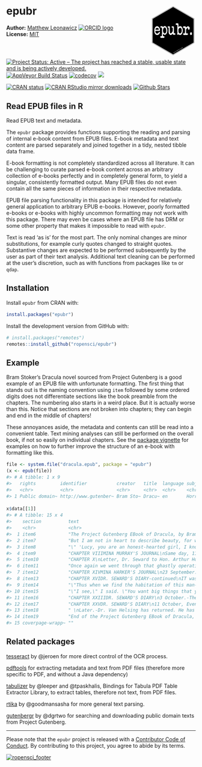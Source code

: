 
<!-- README.md is generated from README.Rmd. Please edit that file -->

# epubr <img src="man/figures/logo.png" style="margin-left:10px;margin-bottom:5px;" width="120" align="right">

**Author:** [Matthew Leonawicz](https://github.com/leonawicz)
<a href="https://orcid.org/0000-0001-9452-2771" target="orcid.widget">
<img alt="ORCID logo" src="https://info.orcid.org/wp-content/uploads/2019/11/orcid_16x16.png" width="16" height="16" /></a>
<br/> **License:** [MIT](https://opensource.org/licenses/MIT)<br/>

[![Project Status: Active – The project has reached a stable, usable
state and is being actively
developed.](http://www.repostatus.org/badges/latest/active.svg)](https://www.repostatus.org/)
[![AppVeyor Build
Status](https://ci.appveyor.com/api/projects/status/github/ropensci/epubr?branch=master&svg=true)](https://ci.appveyor.com/project/leonawicz/epubr)
[![codecov](https://codecov.io/gh/ropensci/epubr/branch/master/graph/badge.svg)](https://codecov.io/gh/ropensci/epubr)
[![](https://badges.ropensci.org/222_status.svg)](https://github.com/ropensci/software-review/issues/222)

[![CRAN
status](http://www.r-pkg.org/badges/version/epubr)](https://cran.r-project.org/package=epubr)
[![CRAN RStudio mirror
downloads](http://cranlogs.r-pkg.org/badges/epubr)](https://cran.r-project.org/package=epubr)
[![Github
Stars](https://img.shields.io/github/stars/ropensci/epubr.svg?style=social&label=Github)](https://github.com/ropensci/epubr)

## Read EPUB files in R

Read EPUB text and metadata.

The `epubr` package provides functions supporting the reading and
parsing of internal e-book content from EPUB files. E-book metadata and
text content are parsed separately and joined together in a tidy, nested
tibble data frame.

E-book formatting is not completely standardized across all literature.
It can be challenging to curate parsed e-book content across an
arbitrary collection of e-books perfectly and in completely general
form, to yield a singular, consistently formatted output. Many EPUB
files do not even contain all the same pieces of information in their
respective metadata.

EPUB file parsing functionality in this package is intended for
relatively general application to arbitrary EPUB e-books. However,
poorly formatted e-books or e-books with highly uncommon formatting may
not work with this package. There may even be cases where an EPUB file
has DRM or some other property that makes it impossible to read with
`epubr`.

Text is read ‘as is’ for the most part. The only nominal changes are
minor substitutions, for example curly quotes changed to straight
quotes. Substantive changes are expected to be performed subsequently by
the user as part of their text analysis. Additional text cleaning can be
performed at the user’s discretion, such as with functions from packages
like `tm` or `qdap`.

## Installation

Install `epubr` from CRAN with:

``` r
install.packages("epubr")
```

Install the development version from GitHub with:

``` r
# install.packages("remotes")
remotes::install_github("ropensci/epubr")
```

## Example

Bram Stoker’s Dracula novel sourced from Project Gutenberg is a good
example of an EPUB file with unfortunate formatting. The first thing
that stands out is the naming convention using `item` followed by some
ordered digits does not differentiate sections like the book preamble
from the chapters. The numbering also starts in a weird place. But it is
actually worse than this. Notice that sections are not broken into
chapters; they can begin and end in the middle of chapters\!

These annoyances aside, the metadata and contents can still be read into
a convenient table. Text mining analyses can still be performed on the
overall book, if not so easily on individual chapters. See the [package
vignette](https://docs.ropensci.org/epubr/articles/epubr.html) for
examples on how to further improve the structure of an e-book with
formatting like this.

``` r
file <- system.file("dracula.epub", package = "epubr")
(x <- epub(file))
#> # A tibble: 1 x 9
#>   rights         identifier           creator   title  language subject                                                                       date                source                 data       
#>   <chr>          <chr>                <chr>     <chr>  <chr>    <chr>                                                                         <chr>               <chr>                  <list>     
#> 1 Public domain~ http://www.gutenber~ Bram Sto~ Dracu~ en       Horror tales|Epistolary fiction|Gothic fiction (Literary genre)|Vampires -- ~ 1995-10-01|2017-10~ http://www.gutenberg.~ <tibble[,4~

x$data[[1]]
#> # A tibble: 15 x 4
#>    section          text                                                                                                                                                                 nword nchar
#>    <chr>            <chr>                                                                                                                                                                <int> <int>
#>  1 item6            "The Project Gutenberg EBook of Dracula, by Bram StokerThis eBook is for the use of anyone anywhere at no cost and withalmost no restrictions whatsoever.  You may ~ 11446 60972
#>  2 item7            "But I am not in heart to describe beauty, for when I had seen the view I explored further; doors, doors, doors everywhere, and all locked and bolted. In no place ~ 13879 71798
#>  3 item8            "\" 'Lucy, you are an honest-hearted girl, I know. I should not be here speaking to you as I am now if I did not believe you clean grit, right through to the very ~ 12474 65522
#>  4 item9            "CHAPTER VIIIMINA MURRAY'S JOURNAL\nSame day, 11 o'clock p. m.-Oh, but I am tired! If it were not that I had made my diary a duty I should not open it to-night. We~ 12177 62724
#>  5 item10           "CHAPTER X\nLetter, Dr. Seward to Hon. Arthur Holmwood.\n\"6 September.\n\"My dear Art,-\n\"My news to-day is not so good. Lucy this morning had gone back a bit. T~ 12806 66678
#>  6 item11           "Once again we went through that ghastly operation. I have not the heart to go through with the details. Lucy had got a terrible shock and it told on her more than~ 12103 62949
#>  7 item12           "CHAPTER XIVMINA HARKER'S JOURNAL\n23 September.-Jonathan is better after a bad night. I am so glad that he has plenty of work to do, for that keeps his mind off t~ 12214 62234
#>  8 item13           "CHAPTER XVIDR. SEWARD'S DIARY-continued\nIT was just a quarter before twelve o'clock when we got into the churchyard over the low wall. The night was dark with oc~ 13990 72903
#>  9 item14           "\"Thus when we find the habitation of this man-that-was, we can confine him to his coffin and destroy him, if we obey what we know. But he is clever. I have asked~ 13356 69779
#> 10 item15           "\"I see,\" I said. \"You want big things that you can make your teeth meet in? How would you like to breakfast on elephant?\"\n\"What ridiculous nonsense you are ~ 12866 66921
#> 11 item16           "CHAPTER XXIIIDR. SEWARD'S DIARY\n3 October.-The time seemed terrible long whilst we were waiting for the coming of Godalming and Quincey Morris. The Professor tri~ 11928 61550
#> 12 item17           "CHAPTER XXVDR. SEWARD'S DIARY\n11 October, Evening.-Jonathan Harker has asked me to note this, as he says he is hardly equal to the task, and he wants an exact re~ 13119 68564
#> 13 item18           " \nLater.-Dr. Van Helsing has returned. He has got the carriage and horses; we are to have some dinner, and to start in an hour. The landlady is putting us up a h~  8435 43464
#> 14 item19           "End of the Project Gutenberg EBook of Dracula, by Bram Stoker*** END OF THIS PROJECT GUTENBERG EBOOK DRACULA ******** This file should be named 345-h.htm or 345-h~  2665 18541
#> 15 coverpage-wrapp~ ""                                                                                                                                                                       0     0
```

## Related packages

[tesseract](https://github.com/ropensci/tesseract) by @jeroen for more
direct control of the OCR process.

[pdftools](https://github.com/ropensci/pdftools) for extracting metadata
and text from PDF files (therefore more specific to PDF, and without a
Java dependency)

[tabulizer](https://github.com/ropensci/tabulizer) by @leeper and
@tpaskhalis, Bindings for Tabula PDF Table Extractor Library, to extract
tables, therefore not text, from PDF files.

[rtika](https://github.com/ropensci/rtika) by @goodmansasha for more
general text parsing.

[gutenbergr](https://github.com/ropensci/gutenbergr) by @dgrtwo for
searching and downloading public domain texts from Project Gutenberg.

-----

Please note that the `epubr` project is released with a [Contributor
Code of
Conduct](https://github.com/ropensci/epubr/blob/master/CODE_OF_CONDUCT.md).
By contributing to this project, you agree to abide by its terms.

[![ropensci\_footer](https://ropensci.org/public_images/ropensci_footer.png)](https://ropensci.org)
